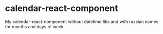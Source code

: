 # calendar-react-component
My calendar-react-component without datetime libs and with russian names for months and days of week
